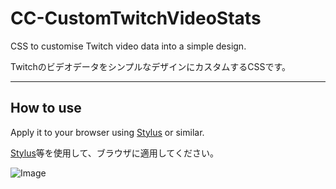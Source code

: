 # CC-CustomTwitchVideoStats

CSS to customise Twitch video data into a simple design.

TwitchのビデオデータをシンプルなデザインにカスタムするCSSです。

---

## How to use
Apply it to your browser using [Stylus](https://chromewebstore.google.com/detail/stylus/clngdbkpkpeebahjckkjfobafhncgmne?pli=1) or similar.

[Stylus](https://chromewebstore.google.com/detail/stylus/clngdbkpkpeebahjckkjfobafhncgmne?pli=1)等を使用して、ブラウザに適用してください。

![Image](https://github.com/user-attachments/assets/bfb5ec8e-fcf4-447c-a003-b9d256222879)
